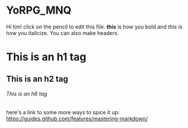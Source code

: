 # YoRPG_MNQ
Hi tim! click on the pencil to edit this file. **this** is how you bold and *this* is how you italicize. 
You can also make headers.
# This is an h1 tag
## This is an h2 tag
###### This is an h6 tag
here's a link to some more ways to spice it up: https://guides.github.com/features/mastering-markdown/
